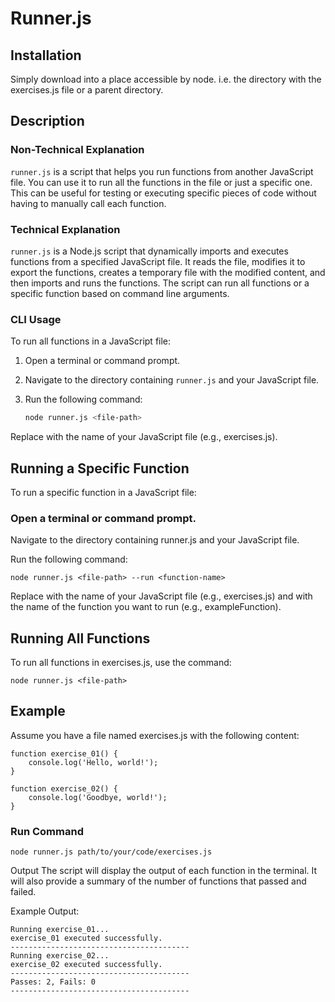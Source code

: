# Runner.js

## Installation
Simply download into a place accessible by node. i.e. the directory with the exercises.js file or a parent directory.

## Description

### Non-Technical Explanation

`runner.js` is a script that helps you run functions from another JavaScript file. You can use it to run all the functions in the file or just a specific one. This can be useful for testing or executing specific pieces of code without having to manually call each function.

### Technical Explanation

`runner.js` is a Node.js script that dynamically imports and executes functions from a specified JavaScript file. It reads the file, modifies it to export the functions, creates a temporary file with the modified content, and then imports and runs the functions. The script can run all functions or a specific function based on command line arguments.

### CLI Usage

To run all functions in a JavaScript file:

1. Open a terminal or command prompt.
2. Navigate to the directory containing `runner.js` and your JavaScript file.
3. Run the following command:

   ```sh
   node runner.js <file-path>

Replace <file-path> with the name of your JavaScript file (e.g., exercises.js).

## Running a Specific Function
To run a specific function in a JavaScript file:

### Open a terminal or command prompt.
Navigate to the directory containing runner.js and your JavaScript file.

Run the following command:

```node runner.js <file-path> --run <function-name>```

Replace <file-path> with the name of your JavaScript file (e.g., exercises.js) and <function-name> with the name of the function you want to run (e.g., exampleFunction).

## Running All Functions
To run all functions in exercises.js, use the command:

```node runner.js <file-path>```

## Example
Assume you have a file named exercises.js with the following content:
```
function exercise_01() {
    console.log('Hello, world!');
}

function exercise_02() {
    console.log('Goodbye, world!');
}
```

### Run Command

```node runner.js path/to/your/code/exercises.js```

Output
The script will display the output of each function in the terminal. It will also provide a summary of the number of functions that passed and failed.

Example Output:
```
Running exercise_01...
exercise_01 executed successfully.
----------------------------------------
Running exercise_02...
exercise_02 executed successfully.
----------------------------------------
Passes: 2, Fails: 0
----------------------------------------
```
